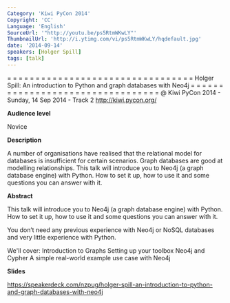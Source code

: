 ```yaml
---
Category: 'Kiwi PyCon 2014'
Copyright: 'CC'
Language: 'English'
SourceUrl: '"http://youtu.be/ps5RtmWKwLY"'
ThumbnailUrl: 'http://i.ytimg.com/vi/ps5RtmWKwLY/hqdefault.jpg'
date: '2014-09-14'
speakers: [Holger Spill]
tags: [talk]
---
```

= = = = = = = = = = = = = = = = = = = = = = = = = = = = = = = = = 
Holger Spill:
An introduction to Python and graph databases with Neo4j
= = = = = = = = = = = = = = = = = = = = = = = = = = = = = = = = = 
@ Kiwi PyCon 2014 - Sunday, 14 Sep 2014 - Track 2 
http://kiwi.pycon.org/

**Audience level**

Novice

**Description**

A number of organisations have realised that the relational model for databases is insufficient for certain scenarios. Graph databases are good at modelling relationships. This talk will introduce you to Neo4j (a graph database engine) with Python. How to set it up, how to use it and some questions you can answer with it.

**Abstract**

This talk will introduce you to Neo4j (a graph database engine) with Python. How to set it up, how to use it and some questions you can answer with it.

You don’t need any previous experience with Neo4j or NoSQL databases and very little experience with Python.

We'll cover: Introduction to Graphs Setting up your toolbox Neo4j and Cypher A simple real-world example use case with Neo4j

**Slides**

https://speakerdeck.com/nzpug/holger-spill-an-introduction-to-python-and-graph-databases-with-neo4j